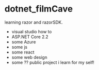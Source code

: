 # dotnet_filmCave
learning razor and razorSDK. 
 - visual studio  how to
 - ASP.NET Core 2.2
 - some Azure
 - some js
 - some react
 - some web design 
 - some ??
public project i learn for my self!
